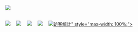 
<div align="left"> <img src="https://metrics.lecoq.io/iamwuz?template=classic&config.timezone=Asia%2FShanghai"> </div>
<br><br>
<div align="left" dir="auto">
    <a href="https://www.wuzq.fun" rel="nofollow"><img src="https://camo.githubusercontent.com/f17341d1f14e1905e9ef86a3108ab64f9beb940a9ea48fcd68d8cb91ada0044f/68747470733a2f2f696d672e736869656c64732e696f2f62616467652f576562736974652de58d9ae5aea22d626c7565" data-canonical-src="https://img.shields.io/badge/Website-博客-blue" style="max-width: 100%;"></a> 
    <a href="https://www.youtube.com/@user-xe8ko1lr5f/featured" rel="nofollow"><img src="https://camo.githubusercontent.com/8543581b3be7b694975f425605dc21b5e054864566a940ad9ac61c8b2acc0861/68747470733a2f2f696d672e736869656c64732e696f2f62616467652f596f75547562652de6b2b9e7aea12d633332313336" data-canonical-src="https://img.shields.io/badge/YouTube-油管-c32136" style="max-width: 100%;"></a> 
    <a href="https://space.bilibili.com/349210173/" rel="nofollow"><img src="https://camo.githubusercontent.com/b1eef5b46962c08cac3e579d9295ed12752bf058de1a30260d17664a23b5e94f/68747470733a2f2f696d672e736869656c64732e696f2f62616467652f42696c6962696c692d42e7ab992d666636396234" data-canonical-src="https://img.shields.io/badge/Bilibili-B站-ff69b4" style="max-width: 100%;"></a> 
    <a href="https://blog.csdn.net/qq_35763045" rel="nofollow"><img src="https://camo.githubusercontent.com/6d46a09f75cd1296ac40b6403c33cc4be64e85200516b7d575ad8eddbdbd2eea/68747470733a2f2f696d672e736869656c64732e696f2f62616467652f4353444e2de8aebae59d9b2d633332313336" data-canonical-src="https://img.shields.io/badge/CSDN-论坛-c32136" style="max-width: 100%;"></a> 
    <a target="_blank" rel="noopener noreferrer nofollow" href="https://camo.githubusercontent.com/29b59b071acbceac97687fcad3ab10ef61a529c03ce6f688389f3b381ae1e37f/68747470733a2f2f76697369746f722d62616467652e676c697463682e6d652f62616467653f706167655f69643d73756e3032323553554e"><img src="https://camo.githubusercontent.com/29b59b071acbceac97687fcad3ab10ef61a529c03ce6f688389f3b381ae1e37f/68747470733a2f2f76697369746f722d62616467652e676c697463682e6d652f62616467653f706167655f69643d73756e3032323553554e" alt="访客统计" data-canonical-src="<img src="https://visitor-badge.glitch.me/badge?page_id=iamwuz" />" style="max-width: 100%;"></a>
  </div>

<!--
**iamwuz/iamwuz** is a ✨ _special_ ✨ repository because its `README.md` (this file) appears on your GitHub profile.

Here are some ideas to get you started:
### Hi there 👋
- 🔭 I’m currently working on ...
- 🌱 I’m currently learning ...
- 👯 I’m looking to collaborate on ...
- 🤔 I’m looking for help with ...
- 💬 Ask me about ...
- 📫 How to reach me: ...
- 😄 Pronouns: ...
- ⚡ Fun fact: ...
-->

